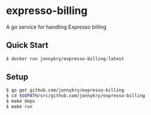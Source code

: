 # expresso-billing
A go service for handling Expresso billing

## Quick Start
```bash
$ docker run jonnykry/expresso-billing:latest
```

## Setup
```bash
$ go get github.com/jonnykry/expresso-billing
$ cd $GOPATH/src/github.com/jonnykry/expresso-billing
$ make deps
$ make run
```
